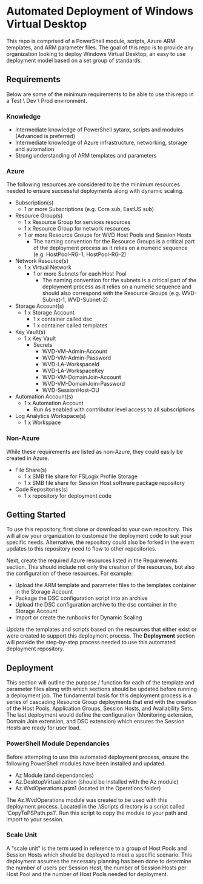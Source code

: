 # Automated Deployment of Windows Virtual Desktop

This repo is comprised of a PowerShell module, scripts, Azure ARM templates, and ARM parameter files.  The goal of this repo is to provide any organization looking to deploy Windows Virtual Desktop, an easy to use deployment model based on a set group of standards.

## Requirements

Below are some of the minimum requirements to be able to use this repo in a Test \ Dev \ Prod environment.

### Knowledge

- Intermediate knowledge of PowerShell sytanx, scripts and modules (Advanced is preferred)
- Intermediate knowledge of Azure infrastructure, networking, storage and automation
- Strong understanding of ARM templates and parameters

### Azure

The following resources are considered to be the minimum resources needed to ensure successful deployments along with dynamic scaling.

- Subscription(s)
  - 1 or more Subscriptions (e.g. Core sub, EastUS sub)
- Resource Group(s)
  - 1 x Resource Group for services resources
  - 1 x Resource Group for network resources
  - 1 or more Resource Groups for WVD Host Pools and Session Hosts
    - The naming convention for the Resource Groups is a critical part of the deployment process as it relies on a numeric sequence (e.g. HostPool-RG-1, HostPool-RG-2)
- Network Resource(s)
  - 1 x Virtual Network
    - 1 or more Subnets for each Host Pool
      - The naming convention for the subnets is a critical part of the deployment process as it relies on a numeric sequence and should also correspond with the Resource Groups (e.g. WVD-Subnet-1, WVD-Subnet-2)
- Storage Account(s)
  - 1 x Storage Account
    - 1 x container called dsc
    - 1 x container called templates
- Key Vault(s)
  - 1 x Key Vault
    - Secrets
      - WVD-VM-Admin-Account
      - WVD-VM-Admin-Password
      - WVD-LA-WorkspaceId
      - WVD-LA-WorkspaceKey
      - WVD-VM-DomainJoin-Account
      - WVD-VM-DomainJoin-Password
      - WVD-SessionHost-OU
- Automation Account(s)
  - 1 x Automation Account
    - Run As enabled with contributor level access to all subscriptions
- Log Analytics Workspace(s)
  - 1 x Workspace

### Non-Azure

While these requirements are listed as non-Azure, they could easily be created in Azure.

- File Share(s)
  - 1 x SMB file share for FSLogix Profile Storage
  - 1 x SMB file share for Session Host software package repository
- Code Repositories(s)
  - 1 x repository for deployment code

## Getting Started

To use this repository, first clone or download to your own repository. This will allow your organization to customize the deployment code to suit your specific needs. Alternative, the repository could also be forked in the event updates to this repository need to flow to other repositories.

Next, create the required Azure resources listed in the Requirements section. This should include not only the creation of the resources, but also the configuration of these resources. For example:

- Upload the ARM template and parameter files to the templates container in the Storage Account
- Package the DSC configuration script into an archive
- Upload the DSC configuration archive to the dsc container in the Storage Account
- Import or create the runbooks for Dynamic Scaling

 Update the templates and scripts based on the resources that either exist or were created to support this deployment process. The **Deployment** section will provide the step-by-step process needed to use this automated deployment repository.

 ## Deployment

 This section will outline the purpose / function for each of the template and parameter files along with which sections should be updated before running a deployment job. The fundamental basis for this deployment process is a series of cascading Resource Group deployments that end with the creation of the Host Pools, Application Groups, Session Hosts, and Availability Sets. The last deployment would define the configuration (Monitoring extension, Domain Join extension, and DSC extension) which ensures the Session Hosts are ready for user load.

 ### PowerShell Module Dependancies

 Before attempting to use this automated deployment process, ensure the following PowerShell modules have been installed and updated.

 - Az Module (and dependancies)
 - Az.DesktopVirtualization (should be installed with the Az module)
 - Az.WvdOperations.psm1 (located in the Operations folder)

The Az.WvdOperations module was created to be used with this deployment process.  Located in the .\Scripts directory is a script called 'CopyToPSPath.ps1'.  Run this script to copy the module to your path and import to your session.

 ### Scale Unit

 A "scale unit" is the term used in reference to a group of Host Pools and Session Hosts which should be deployed to meet a specific scenario. This deployment assumes the necessary planning has been done to determine the number of users per Session Host, the number of Session Hosts per Host Pool and the number of Host Pools needed for deployment. 
